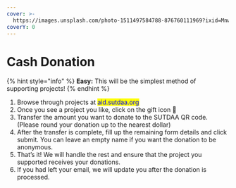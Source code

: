 ```yaml
---
cover: >-
  https://images.unsplash.com/photo-1511497584788-876760111969?ixid=MnwxMjA3fDB8MHxwaG90by1wYWdlfHx8fGVufDB8fHx8&ixlib=rb-1.2.1&auto=format&fit=crop&w=3432&q=80
coverY: 0
---
```


# Cash Donation

{% hint style="info" %}
**Easy:** This will be the simplest method of supporting projects!
{% endhint %}

1. Browse through projects at <mark style="color:blue;">aid.sutdaa.org</mark>&#x20;
2. Once you see a project you like, click on the gift icon 🎁
3. Transfer the amount you want to donate to the SUTDAA QR code. (Please round your donation up to the nearest dollar)&#x20;
4. After the transfer is complete, fill up the remaining form details and click submit. You can leave an empty name if you want the donation to be anonymous.&#x20;
5. That’s it! We will handle the rest and ensure that the project you supported receives your donations.&#x20;
6. If you had left your email, we will update you after the donation is processed.
